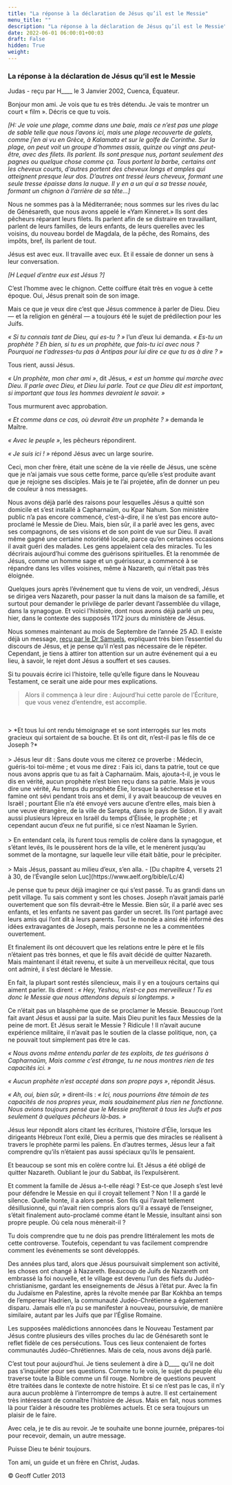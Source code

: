 ```yaml
---
title: "La réponse à la déclaration de Jésus qu’il est le Messie"
menu_title: ""
description: "La réponse à la déclaration de Jésus qu’il est le Messie"
date: 2022-06-01 06:00:01+00:03
draft: False
hidden: True
weight:
---
```

### La réponse à la déclaration de Jésus qu’il est le Messie

Judas - reçu par H____ le 3 Janvier 2002, Cuenca, Équateur.

Bonjour mon ami. Je vois que tu es très détendu. Je vais te montrer un court « film ». Décris ce que tu vois.

*[H: Je voie une plage, comme dans une baie, mais ce n’est pas une plage de sable telle que nous l’avons ici, mais une plage recouverte de galets, comme j’en ai vu en Grèce, à Kalamata et sur le golfe de Corinthe. Sur la plage, on peut voit un groupe d’hommes assis, quinze ou vingt ans peut-être, avec des filets. Ils parlent. Ils sont presque nus, portant seulement des pagnes ou quelque chose comme ça. Tous portent la barbe, certains ont les cheveux courts, d’autres portent des cheveux longs et amples qui atteignent presque leur dos. D’autres ont tressé leurs cheveux, formant une seule tresse épaisse dans la nuque. Il y en a un qui a sa tresse nouée, formant un chignon à l’arrière de sa tête…]*

Nous ne sommes pas à la Méditerranée; nous sommes sur les rives du lac de Génésareth, que nous avons appelé le «Yam Kinneret.» Ils sont des pêcheurs réparant leurs filets. Ils parlent afin de se distraire en travaillant, parlent de leurs familles, de leurs enfants, de leurs querelles avec les voisins, du nouveau bordel de Magdala, de la pêche, des Romains, des impôts, bref, ils parlent de tout.

Jésus est avec eux. Il travaille avec eux. Et il essaie de donner un sens à leur conversation.

*[H Lequel d’entre eux est Jésus ?]*

C’est l’homme avec le chignon. Cette coiffure était très en vogue à cette époque. Oui, Jésus prenait soin de son image.

Mais ce que je veux dire c’est que Jésus commence à parler de Dieu. Dieu — et la religion en général — a toujours été le sujet de prédilection pour les Juifs.

*« Si tu connais tant de Dieu, qui es-tu ? »* l’un d’eux lui demanda. *« Es-tu un prophète ? Eh bien, si tu es un prophète, que fais-tu ici avec nous ? Pourquoi ne t’adresses-tu pas à Antipas pour lui dire ce que tu as à dire ? »*

Tous rient, aussi Jésus.

*« Un prophète, mon cher ami »*, dit Jésus, *« est un homme qui marche avec Dieu. Il parle avec Dieu, et Dieu lui parle. Tout ce que Dieu dit est important, si important que tous les hommes devraient le savoir. »*

Tous murmurent avec approbation.

*« Et comme dans ce cas, où devrait être un prophète ? »* demanda le Maître.

*« Avec le peuple »*, les pêcheurs répondirent.

*« Je suis ici !  »* répond Jésus avec un large sourire.

Ceci, mon cher frère, était une scène de la vie réelle de Jésus, une scène que je n’ai jamais vue sous cette forme, parce qu’elle s’est produite avant que je rejoigne ses disciples. Mais je te l’ai projetée, afin de donner un peu de couleur  à nos messages.

Nous avons déjà parlé des raisons pour lesquelles Jésus a quitté son domicile et s’est installé à Capharnaüm, ou Kpar Nahum. Son ministère public n’a pas encore commencé, c’est-à-dire, il ne s’est pas encore auto-proclamé le Messie de Dieu. Mais, bien sûr, il a parlé avec les gens, avec ses compagnons, de ses visions et de son point de vue sur Dieu. Il avait même gagné une certaine notoriété locale, parce qu’en certaines occasions il avait guéri des malades. Les gens appelaient cela des miracles. Tu les décrirais aujourd’hui comme des guérisons spirituelles. Et la renommée de Jésus, comme un homme sage et un guérisseur, a commencé à se répandre dans les villes voisines, même à Nazareth, qui n’était pas très éloignée.

Quelques jours après l’événement que tu viens de voir, un vendredi, Jésus se dirigea vers Nazareth, pour passer la nuit dans la maison de sa famille, et surtout pour demander le privilège de parler devant l’assemblée du village, dans la synagogue. Et voici l’histoire, dont nous avons déjà parlé un peu, hier, dans le contexte des supposés 1172 jours du ministère de Jésus.

Nous sommes maintenant au mois de Septembre de l’année 25 AD. Il existe déjà un message, [reçu par le Dr Samuels](/fr-samuels-messages/fr-revelations/fr-rev-4-1955-5-25-samuels-jesus/), expliquant très bien l’essentiel du discours de Jésus, et je pense qu’il n’est pas nécessaire de le répéter. Cependant, je tiens à attirer ton attention sur un autre événement qui a eu lieu, à savoir, le rejet dont Jésus a souffert et ses causes.

Si tu pouvais écrire ici l’histoire, telle  qu’elle figure dans le Nouveau Testament, ce serait une aide pour mes explications.

> Alors il commença à leur dire : Aujourd’hui cette parole de l’Écriture, que vous venez d’entendre, est accomplie.
<br>
<br>
> *Et tous lui ont rendu témoignage et se sont interrogés sur les mots gracieux qui sortaient de sa bouche. Et ils ont dit, n’est-il  pas le fils de ce Joseph ?*
<br>
<br>
> Jésus leur dit : Sans doute vous me citerez ce proverbe : Médecin, guéris-toi toi-même ; et vous me direz : Fais ici, dans ta patrie, tout ce que nous avons appris que tu as fait à Capharnaüm. Mais, ajouta-t-il, je vous le dis en vérité, aucun prophète n’est bien reçu dans sa patrie. Mais je vous dire une vérité, Au temps du prophète Élie, lorsque la sécheresse et la famine ont sévi pendant trois ans et demi, il y avait beaucoup de veuves en Israël ; pourtant Élie n’a été envoyé vers aucune d’entre elles, mais bien à une veuve étrangère, de la ville de Sarepta, dans le pays de Sidon. Il y avait aussi plusieurs lépreux en Israël du temps d’Élisée, le prophète ; et cependant aucun d’eux ne fut purifié, si ce n’est Naaman le Syrien.
<br>
<br>
> En entendant cela, ils furent tous remplis de colère dans la synagogue, et s’étant levés, ils le poussèrent hors de la ville, et le menèrent jusqu’au sommet de la montagne, sur laquelle leur ville était bâtie, pour le précipiter.
<br>
<br>
> Mais Jésus, passant au milieu d’eux, s’en alla. - [Du chapitre 4, versets 21 à 30, de l’Évangile selon Luc](https://www.aelf.org/bible/Lc/4)

Je pense que tu peux déjà imaginer ce qui s’est passé. Tu  as grandi dans un petit village. Tu sais comment y sont les choses. Joseph n’avait jamais parlé ouvertement que son fils devrait-être le Messie. Bien sûr, il a parlé avec ses enfants, et les enfants ne savent pas garder un secret. Ils l’ont partagé avec leurs amis qui l’ont dit à leurs parents. Tout le monde a ainsi été informé des idées extravagantes de Joseph, mais personne ne les a commentées ouvertement.

Et finalement ils ont découvert que les relations entre le père et le fils n’étaient pas très bonnes, et que le fils avait décidé de quitter Nazareth. Mais maintenant il était revenu, et suite à un merveilleux récital, que tous ont admiré, il s’est déclaré le Messie.

En fait, la plupart sont restés silencieux, mais il y en a toujours certains qui aiment parler. Ils dirent : *« Hey, Yeshou, n’est-ce pas merveilleux ! Tu es donc le Messie que nous attendons depuis si longtemps. »*

Ce n’était pas un blasphème que de se proclamer le Messie. Beaucoup l’ont fait avant Jésus et aussi par la suite. Mais Dieu punit les faux Messies de la peine de mort. Et Jésus serait le Messie ? Ridicule ! Il n’avait aucune expérience militaire, il n’avait pas le soutien de la classe politique, non, ça ne pouvait tout simplement pas être le cas.

*« Nous avons même entendu parler de tes exploits, de tes guérisons à Capharnaüm, Mais comme c’est étrange, tu ne nous montres rien  de tes capacités ici. »*

*« Aucun prophète n’est accepté dans son propre pays »*, répondit Jésus.

*« Ah, oui, bien sûr, »* dirent-ils : *« Ici, nous pourrions être témoin de tes capacités de nos propres yeux, mais soudainement plus rien ne fonctionne. Nous avions toujours pensé que le Messie profiterait à tous les Juifs et pas seulement à quelques pêcheurs là-bas. »*

Jésus leur répondit alors citant les écritures, l’histoire d’Élie, lorsque les dirigeants Hébreux l’ont exilé, Dieu a permis que des miracles se réalisent à travers le prophète parmi les païens. En d’autres termes, Jésus leur a fait comprendre qu’ils n’étaient pas aussi spéciaux qu’ils le pensaient.

Et beaucoup se sont mis en colère contre lui. Et Jésus a été obligé de quitter Nazareth. Oubliant le jour du Sabbat, ils l’expulsèrent.

Et comment la famille de Jésus a-t-elle réagi ? Est-ce que Joseph s’est levé pour défendre le Messie en qui il croyait tellement ? Non ! Il a gardé le silence. Quelle honte, il a alors pensé. Son fils qui l’avait tellement désillusionné, qui n’avait rien compris alors qu’il a essayé de l’enseigner, s’était finalement auto-proclamé comme étant le Messie, insultant ainsi son propre peuple. Où cela nous mènerait-il ?

Tu dois comprendre que tu ne dois pas prendre littéralement les mots de cette controverse. Toutefois, cependant tu vas facilement comprendre comment les événements se sont développés.

Des années plus tard, alors que Jésus poursuivait simplement son activité, les choses ont changé à Nazareth. Beaucoup de Juifs de Nazareth ont embrassé la foi nouvelle, et le village est devenu l’un des fiefs du Judéo-christianisme, gardant les enseignements de Jésus à l’état pur. Avec la fin du Judaïsme en Palestine, après la révolte menée par Bar Kokhba an temps de l’empereur Hadrien, la communauté Judéo-Chrétienne a également disparu. Jamais elle n’a pu se manifester à nouveau, poursuivie, de manière similaire, autant  par les Juifs que par l’Église Romaine.

Les supposées malédictions annoncées dans le Nouveau Testament par Jésus contre plusieurs des villes proches du lac de Génésareth sont le reflet fidèle de ces persécutions. Tous ces lieux contenaient de fortes communautés Judéo-Chrétiennes. Mais de cela, nous avons déjà parlé.

C’est tout pour aujourd’hui. Je tiens seulement à dire à D____ qu’il ne doit pas s’inquiéter pour ses questions. Comme tu le vois, le sujet du peuple élu traverse toute la Bible comme un fil rouge. Nombre de questions peuvent être traitées dans le contexte de notre histoire. Et si ce n’est pas le cas, il n’y aura aucun problème à l’interrompre de temps à autre. Il est certainement très intéressant de connaître l’histoire de Jésus. Mais en fait, nous sommes là pour t’aider à résoudre tes problèmes actuels. Et ce sera toujours un plaisir de le faire.

Avec cela, je te dis au revoir. Je te souhaite une bonne journée, prépares-toi pour recevoir, demain, un autre message.

Puisse Dieu te bénir toujours.

Ton ami, un guide et un frère en Christ, Judas.

© Geoff Cutler 2013
